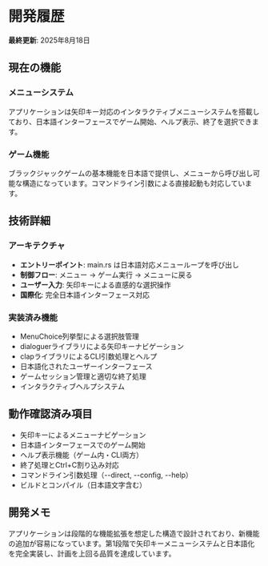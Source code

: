 # 開発履歴

**最終更新**: 2025年8月18日

## 現在の機能

### メニューシステム

アプリケーションは矢印キー対応のインタラクティブメニューシステムを搭載しており、日本語インターフェースでゲーム開始、ヘルプ表示、終了を選択できます。

### ゲーム機能

ブラックジャックゲームの基本機能を日本語で提供し、メニューから呼び出し可能な構造になっています。コマンドライン引数による直接起動も対応しています。

## 技術詳細

### アーキテクチャ

- **エントリーポイント**: main.rs は日本語対応メニューループを呼び出し
- **制御フロー**: メニュー → ゲーム実行 → メニューに戻る
- **ユーザー入力**: 矢印キーによる直感的な選択操作
- **国際化**: 完全日本語インターフェース対応

### 実装済み機能

- MenuChoice列挙型による選択肢管理
- dialoguerライブラリによる矢印キーナビゲーション
- clapライブラリによるCLI引数処理とヘルプ
- 日本語化されたユーザーインターフェース
- ゲームセッション管理と適切な終了処理
- インタラクティブヘルプシステム

## 動作確認済み項目

- 矢印キーによるメニューナビゲーション
- 日本語インターフェースでのゲーム開始
- ヘルプ表示機能（ゲーム内・CLI両方）
- 終了処理とCtrl+C割り込み対応
- コマンドライン引数処理（--direct, --config, --help）
- ビルドとコンパイル（日本語文字含む）

## 開発メモ

アプリケーションは段階的な機能拡張を想定した構造で設計されており、新機能の追加が容易になっています。第1段階で矢印キーメニューシステムと日本語化を完全実装し、計画を上回る品質を達成しています。
